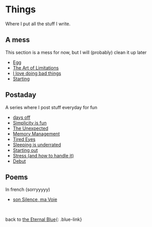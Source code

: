 # Things

Where I put all the stuff I write.

## A mess

This section is a mess for now, but I will (probably) clean it up later

- [Egg](things/egg.md)
- [The Art of Limitations](things/the_art_of_limitations.md)
- [I love doing bad things](things/bad_things.md)
- [Starting](things/starting.md)

## Postaday

A series where I post stuff everyday for fun

- [days off](postaday/days_off.md)
- [Simplicity is fun](postaday/simplicity_is_fun.md)
- [The Unexpected](postaday/the_unexpected.md)
- [Memory Management](postaday/memory_management.md)
- [Tired Eyes](postaday/tired_eyes.md)
- [Sleeping is underrated](postaday/sleeping_is_underrated.md)
- [Starting out](postaday/starting.md)
- [Stress (and how to handle it)](postaday/how_to_handle_stress.md)
- [Debut](postaday/debut.md)

## Poems

In french (sorryyyyy)

- [son Silence, ma Voie](things/son_silence_ma_voie.md)


<br>

back to [the Eternal Blue](index.md){: .blue-link}